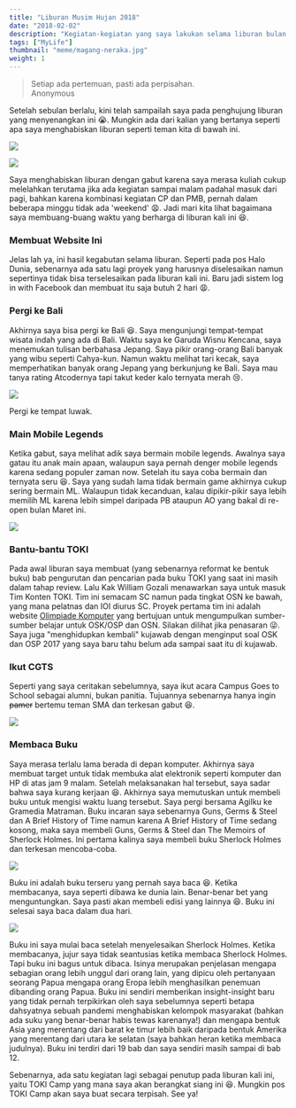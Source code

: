 ```yaml
---
title: "Liburan Musim Hujan 2018"
date: "2018-02-02"
description: "Kegiatan-kegiatan yang saya lakukan selama liburan bulan Januari 2018."
tags: ["MyLife"]
thumbnail: "meme/magang-neraka.jpg"
weight: 1
---
```


<blockquote class="blockquote">
  <span class="mb-0">Setiap ada pertemuan, pasti ada perpisahan.</span>
  <footer class="blockquote-footer text-right">Anonymous</footer>
</blockquote>

Setelah sebulan berlalu, kini telah sampailah saya pada penghujung liburan yang menyenangkan ini 😭. Mungkin ada dari kalian yang bertanya seperti apa saya menghabiskan liburan seperti teman kita di bawah ini.

![](magang-nanya.png)

![](meme/magang-neraka.jpg)

Saya menghabiskan liburan dengan gabut karena saya merasa kuliah cukup melelahkan terutama jika ada kegiatan sampai malam padahal masuk dari pagi, bahkan karena kombinasi kegiatan CP dan PMB, pernah dalam beberapa minggu tidak ada 'weekend' 😩. Jadi mari kita lihat bagaimana saya membuang-buang waktu yang berharga di liburan kali ini 😆.

### Membuat Website Ini
Jelas lah ya, ini hasil kegabutan selama liburan. Seperti pada pos Halo Dunia, sebenarnya ada satu lagi proyek yang harusnya diselesaikan namun sepertinya tidak bisa terselesaikan pada liburan kali ini. Baru jadi sistem log in with Facebook dan membuat itu saja butuh 2 hari 😩.

### Pergi ke Bali
Akhirnya saya bisa pergi ke Bali 😆. Saya mengunjungi tempat-tempat wisata indah yang ada di Bali. Waktu saya ke Garuda Wisnu Kencana, saya menemukan tulisan berbahasa Jepang. Saya pikir orang-orang Bali banyak yang wibu seperti Cahya-kun. Namun waktu melihat tari kecak, saya memperhatikan banyak orang Jepang yang berkunjung ke Bali. Saya mau tanya rating Atcodernya tapi takut keder kalo ternyata merah 😢.

![](luwak.jpg)
<figcaption class="img-caption">Pergi ke tempat luwak.</figcaption>

### Main Mobile Legends
Ketika gabut, saya melihat adik saya bermain mobile legends. Awalnya saya gatau itu anak main apaan, walaupun saya pernah denger mobile legends karena sedang populer zaman now. Setelah itu saya coba bermain dan ternyata seru 😆. Saya yang sudah lama tidak bermain game akhirnya cukup sering bermain ML. Walaupun tidak kecanduan, kalau dipikir-pikir saya lebih memilih ML karena lebih simpel daripada PB ataupun AO yang bakal di re-open bulan Maret ini.

![](ml.png)

### Bantu-bantu TOKI
Pada awal liburan saya membuat (yang sebenarnya reformat ke bentuk buku) bab pengurutan dan pencarian pada buku TOKI yang saat ini masih dalam tahap review. Lalu Kak William Gozali menawarkan saya untuk masuk Tim Konten TOKI. Tim ini semacam SC namun pada tingkat OSN ke bawah, yang mana pelatnas dan IOI diurus SC. Proyek pertama tim ini adalah website [Olimpiade Komputer](http://olimpiade-komputer.ia-toki.org) yang bertujuan untuk mengumpulkan sumber-sumber belajar untuk OSK/OSP dan OSN. Silakan dilihat jika penasaran 😜. Saya juga "menghidupkan kembali" kujawab dengan menginput soal OSK dan OSP 2017 yang saya baru tahu belum ada sampai saat itu di kujawab.

### Ikut CGTS
Seperti yang saya ceritakan sebelumnya, saya ikut acara Campus Goes to School sebagai alumni, bukan panitia. Tujuannya sebenarnya hanya ingin ~~pamer~~ bertemu teman SMA dan terkesan gabut 😆.

![](cgts.jpg)

### Membaca Buku
Saya merasa terlalu lama berada di depan komputer. Akhirnya saya membuat target untuk tidak membuka alat elektronik seperti komputer dan HP di atas jam 9 malam. Setelah melaksanakan hal tersebut, saya sadar bahwa saya kurang kerjaan 😆. Akhirnya saya memutuskan untuk membeli buku untuk mengisi waktu luang tersebut. Saya pergi bersama Agilku ke Gramedia Matraman. Buku incaran saya sebenarnya Guns, Germs & Steel dan A Brief History of Time namun karena A Brief History of Time sedang kosong, maka saya membeli Guns, Germs & Steel dan The Memoirs of Sherlock Holmes. Ini pertama kalinya saya membeli buku Sherlock Holmes dan terkesan mencoba-coba.

![](sherlock.jpg)

Buku ini adalah buku terseru yang pernah saya baca 😆. Ketika membacanya, saya seperti dibawa ke dunia lain. Benar-benar bet yang menguntungkan. Saya pasti akan membeli edisi yang lainnya 😆. Buku ini selesai saya baca dalam dua hari.

![](ggs.jpg)

Buku ini saya mulai baca setelah menyelesaikan Sherlock Holmes. Ketika membacanya, jujur saya tidak seantusias ketika membaca Sherlock Holmes. Tapi buku ini bagus untuk dibaca. Isinya merupakan penjelasan mengapa sebagian orang lebih unggul dari orang lain, yang dipicu oleh pertanyaan seorang Papua mengapa orang Eropa lebih menghasilkan penemuan dibanding orang Papua. Buku ini sendiri memberikan insight-insight baru yang tidak pernah terpikirkan oleh saya sebelumnya seperti betapa dahsyatnya sebuah pandemi menghabiskan kelompok masyarakat (bahkan ada suku yang benar-benar habis tewas karenanya!) dan mengapa bentuk Asia yang merentang dari barat ke timur lebih baik daripada bentuk Amerika yang merentang dari utara ke selatan (saya bahkan heran ketika membaca judulnya). Buku ini terdiri dari 19 bab dan saya sendiri masih sampai di bab 12.

Sebenarnya, ada satu kegiatan lagi sebagai penutup pada liburan kali ini, yaitu TOKI Camp yang mana saya akan berangkat siang ini 😆. Mungkin pos TOKI Camp akan saya buat secara terpisah. See ya!
